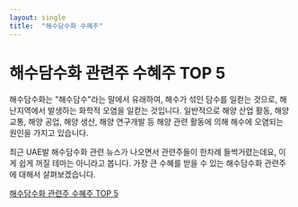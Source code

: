 ```yaml
---
layout: single
title:  "해수담수화 수혜주"
---
```


# 해수담수화 관련주 수혜주 TOP 5

해수담수화는 "해수담수"라는 말에서 유래하여, 해수가 섞인 담수를 일컫는 것으로, 해난지역에서 발생하는 화학적 오염을 일컫는 것입니다. 일반적으로 해양 산업 활동, 해양 교통, 해양 공업, 해양 생산, 해양 연구개발 등 해양 관련 활동에 의해 해수에 오염되는 원인을 가지고 있습니다.




최근 UAE발 해수담수화 관련 뉴스가 나오면서 관련주들이 한차례 들썩거렸는데요, 이게 쉽게 꺼질 테마는 아니라고 봅니다. 가장 큰 수혜를 받을 수 있는 해수담수화 관련주에 대해서 살펴보겠습니다.




[해수담수화 관련주 수혜주 TOP 5](https://hootgoon.com/%ed%95%b4%ec%88%98%eb%8b%b4%ec%88%98%ed%99%94-%ea%b4%80%eb%a0%a8%ec%a3%bc-top-5/)
